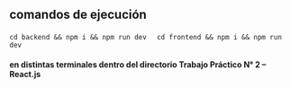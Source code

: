 ## comandos de ejecución

`cd backend && npm i && npm run dev  `
`cd frontend && npm i && npm run dev`

#### en distintas terminales dentro del directorio Trabajo Práctico N° 2 – React.js
